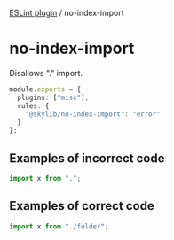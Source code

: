[ESLint plugin](https://ilyub.github.io/eslint-plugin/) / no-index-import

# no-index-import

Disallows "." import.

```ts
module.exports = {
  plugins: ["misc"],
  rules: {
    "@skylib/no-index-import": "error"
  }
};
```

## Examples of incorrect code

```ts
import x from ".";
```

## Examples of correct code

```ts
import x from "./folder";
```